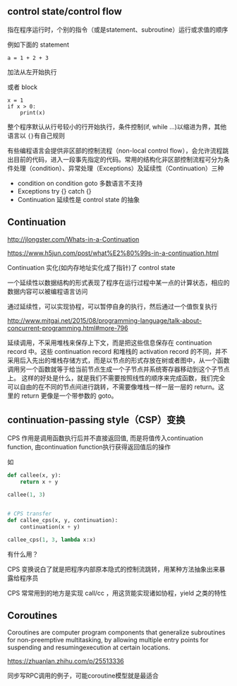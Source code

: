 ## control state/control flow
 
指在程序运行时，个别的指令（或是statement、subroutine）运行或求值的顺序

例如下面的 statement
```
a = 1 + 2 + 3
```
加法从左开始执行

或者 block
```
x = 1
if x > 0:
    print(x)
```
整个程序默认从行号较小的行开始执行，条件控制(if, while ...)以缩进为界，其他语言以 `{}`有自己规则


有些编程语言会提供非区部的控制流程（non-local control flow），会允许流程跳出目前的代码，进入一段事先指定的代码。常用的结构化非区部控制流程可分为条件处理（condition）、异常处理（Exceptions）及延续性（Continuation）三种

* condition  on condition goto  多数语言不支持
* Exceptions try {} catch {}
* Continuation 延续性是 control state 的抽象

## Continuation

http://jlongster.com/Whats-in-a-Continuation

https://www.h5jun.com/post/what%E2%80%99s-in-a-continuation.html

Continuation 实化(如内存地址实化成了指针)了 control state

一个延续性以数据结构的形式表现了程序在运行过程中某一点的计算状态，相应的数据内容可以被编程语言访问

通过延续性，可以实现协程，可以暂停自身的执行，然后通过一个值恢复执行


http://www.mitgai.net/2015/08/programming-language/talk-about-concurrent-programming.html#more-796

延续调用，不采用堆栈来保存上下文，而是把这些信息保存在 continuation record 中。这些 continuation record 和堆栈的 activation record 的不同，并不采用后入先出的堆栈存储方式，而是以节点的形式存放在树或者图中，从一个函数调用另一个函数就等于给当前节点生成一个子节点并系统寄存器移动到这个子节点上。
这样的好处是什么，就是我们不需要按照线性的顺序来完成函数，我们完全可以自由的在不同的节点间进行跳转，不需要像堆栈一样一层一层的 return。这里的 return 更像是一个带参数的 goto。

## continuation-passing style（CSP）变换
CPS 作用是调用函数执行后并不直接返回值, 而是将值传入continuation function, 由continuation function执行获得返回值后的操作

如
```python
def callee(x, y):
    return x + y

callee(1, 3)


# CPS transfer
def callee_cps(x, y, continuation):
    continuation(x + y)

callee_cps(1, 3, lambda x:x)
```

有什么用？

CPS 变换说白了就是把程序内部原本隐式的控制流跳转，用某种方法抽象出来暴露给程序员

CPS 常常用到的地方是实现 call/cc ，用这货能实现诸如协程，yield 之类的特性

## Coroutines
Coroutines are computer program components that generalize subroutines for non-preemptive multitasking, by allowing multiple entry points for suspending and resumingexecution at certain locations.


https://zhuanlan.zhihu.com/p/25513336


同步写RPC调用的例子，可能coroutine模型就是最适合

